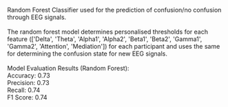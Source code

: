 Random Forest Classifier used for the prediction of confusion/no confusion through EEG signals. <br>
<br>
The random forest model determines personalised thresholds for each feature (['Delta', 'Theta', 'Alpha1', 'Alpha2', 'Beta1', 'Beta2', 'Gamma1', 'Gamma2', 'Attention', 'Mediation']) for each participant and uses the same for determining the confusion state for new EEG signals.<br>
<br>
Model Evaluation Results (Random Forest):<br>
Accuracy:  0.73<br>
Precision: 0.73<br>
Recall:    0.74<br>
F1 Score:  0.74<br>
